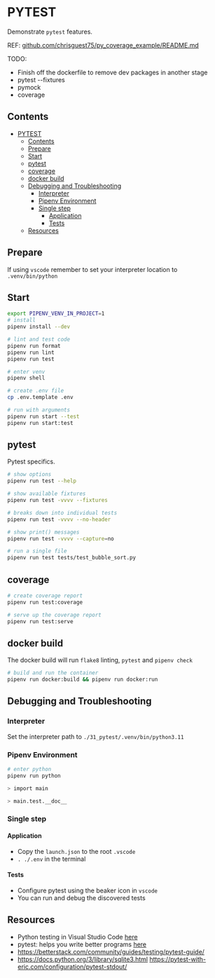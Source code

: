 # PYTEST

Demonstrate `pytest` features.

REF: [github.com/chrisguest75/py_coverage_example/README.md](https://github.com/chrisguest75/py_coverage_example/blob/master/README.md)

TODO:

- Finish off the dockerfile to remove dev packages in another stage
- pytest --fixtures
- pymock
- coverage

## Contents

- [PYTEST](#pytest)
  - [Contents](#contents)
  - [Prepare](#prepare)
  - [Start](#start)
  - [pytest](#pytest-1)
  - [coverage](#coverage)
  - [docker build](#docker-build)
  - [Debugging and Troubleshooting](#debugging-and-troubleshooting)
    - [Interpreter](#interpreter)
    - [Pipenv Environment](#pipenv-environment)
    - [Single step](#single-step)
      - [Application](#application)
      - [Tests](#tests)
  - [Resources](#resources)

## Prepare

If using `vscode` remember to set your interpreter location to `.venv/bin/python`

## Start

```sh
export PIPENV_VENV_IN_PROJECT=1
# install
pipenv install --dev

# lint and test code
pipenv run format
pipenv run lint
pipenv run test

# enter venv
pipenv shell

# create .env file
cp .env.template .env

# run with arguments
pipenv run start --test
pipenv run start:test
```

## pytest

Pytest specifics.

```sh
# show options
pipenv run test --help

# show available fixtures
pipenv run test -vvvv --fixtures

# breaks down into individual tests
pipenv run test -vvvv --no-header

# show print() messages
pipenv run test -vvvv --capture=no

# run a single file
pipenv run test tests/test_bubble_sort.py
```

## coverage

```sh
# create coverage report
pipenv run test:coverage

# serve up the coverage report
pipenv run test:serve
```

## docker build

The docker build will run `flake8` linting, `pytest` and `pipenv check`  

```sh
# build and run the container
pipenv run docker:build && pipenv run docker:run 
```

## Debugging and Troubleshooting

### Interpreter

Set the interpreter path to `./31_pytest/.venv/bin/python3.11`

### Pipenv Environment

```sh
# enter python
pipenv run python

> import main

> main.test.__doc__
```

### Single step

#### Application

- Copy the `launch.json` to the root `.vscode`
- `. ./.env` in the terminal

#### Tests

- Configure pytest using the beaker icon in `vscode`
- You can run and debug the discovered tests

## Resources

- Python testing in Visual Studio Code [here](https://code.visualstudio.com/docs/python/testing#_example-test-walkthroughs)
- pytest: helps you write better programs [here](https://docs.pytest.org/en/stable/)
- https://betterstack.com/community/guides/testing/pytest-guide/
- https://docs.python.org/3/library/sqlite3.html
  https://pytest-with-eric.com/configuration/pytest-stdout/
